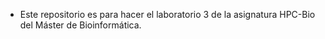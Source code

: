 * Este repositorio es para hacer el laboratorio 3 de la asignatura HPC-Bio del Máster de Bioinformática.
